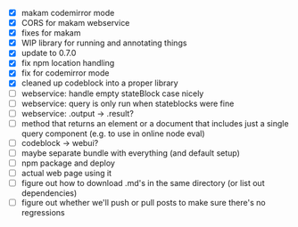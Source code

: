 - [x] makam codemirror mode
- [x] CORS for makam webservice
- [x] fixes for makam
- [x] WIP library for running and annotating things
- [x] update to 0.7.0
- [x] fix npm location handling
- [x] fix for codemirror mode
- [x] cleaned up codeblock into a proper library
- [ ] webservice: handle empty stateBlock case nicely
- [ ] webservice: query is only run when stateblocks were fine
- [ ] webservice: .output -> .result?
- [ ] method that returns an element or a document that includes just a single query component (e.g. to use in online node eval)
- [ ] codeblock -> webui?
- [ ] maybe separate bundle with everything (and default setup)
- [ ] npm package and deploy
- [ ] actual web page using it
- [ ] figure out how to download .md's in the same directory (or list out dependencies)
- [ ] figure out whether we'll push or pull posts to make sure there's no regressions
